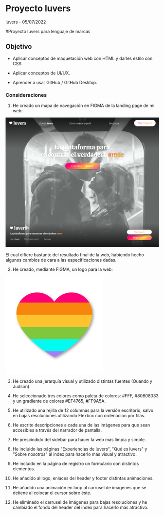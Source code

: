 # Proyecto luvers
 luvers - 05/07/2022

#Proyecto luvers para lenguaje de marcas

## Objetivo

- Aplicar conceptos de maquetación web con HTML y darles estilo con CSS.

- Aplicar conceptos de UI/UX.

- Aprender a usar GitHub / GitHub Desktop.

### Consideraciones

1. He creado un mapa de navegación en FIGMA de la landing page de mi web:

![Nuevo](concepto.svg)

El cual difiere bastante del resultado final de la web, habiendo hecho algunos cambios de cara a las especificaciones dadas.

2. He creado, mediante FIGMA, un logo para la web:

![Nuevo](recursos/rainbow.svg)

3. He creado una jerarquía visual y utilizado distintas fuentes (Quando y Judson).

4. He seleccionado tres colores como paleta de colores: #FFF, #80808033 y un gradiente de colores #EF4765, #FF9A5A.

5. He utilizado una rejilla de 12 columnas para la versión escritorio,  salvo en bajas resoluciones utilizando Flexbox con ordenación por filas.

6. He escrito descripciones a cada una de las imágenes para que sean accesibles a través del narrador de pantalla.

7. He prescindido del sidebar para hacer la web más limpia y simple.

8. He incluido las páginas "Experiencias de luvers", "Qué es luvers" y "Sobre nosotros" al index para hacerlo más visual y atractivo.

9. He incluido en la página de registro un formulario con distintos elementos.

10. He añadido al logo, enlaces del header y footer distintas animaciones.

11. He añadido una animación en loop al carrusel de imágenes que se detiene al colocar el cursor sobre éste.

11. He eliminado el carrusel de imágenes para bajas resoluciones y he cambiado el fondo del header del index para hacerlo más atractivo.
